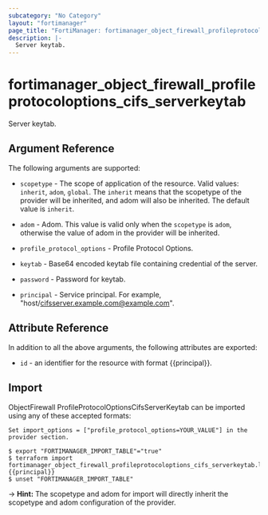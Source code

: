 ```yaml
---
subcategory: "No Category"
layout: "fortimanager"
page_title: "FortiManager: fortimanager_object_firewall_profileprotocoloptions_cifs_serverkeytab"
description: |-
  Server keytab.
---
```


# fortimanager_object_firewall_profileprotocoloptions_cifs_serverkeytab
Server keytab.

## Argument Reference


The following arguments are supported:

* `scopetype` - The scope of application of the resource. Valid values: `inherit`, `adom`, `global`. The `inherit` means that the scopetype of the provider will be inherited, and adom will also be inherited. The default value is `inherit`.
* `adom` - Adom. This value is valid only when the `scopetype` is `adom`, otherwise the value of adom in the provider will be inherited.
* `profile_protocol_options` - Profile Protocol Options.

* `keytab` - Base64 encoded keytab file containing credential of the server.
* `password` - Password for keytab.
* `principal` - Service principal.  For example, "host/cifsserver.example.com@example.com".


## Attribute Reference

In addition to all the above arguments, the following attributes are exported:
* `id` - an identifier for the resource with format {{principal}}.

## Import

ObjectFirewall ProfileProtocolOptionsCifsServerKeytab can be imported using any of these accepted formats:
```
Set import_options = ["profile_protocol_options=YOUR_VALUE"] in the provider section.

$ export "FORTIMANAGER_IMPORT_TABLE"="true"
$ terraform import fortimanager_object_firewall_profileprotocoloptions_cifs_serverkeytab.labelname {{principal}}
$ unset "FORTIMANAGER_IMPORT_TABLE"
```
-> **Hint:** The scopetype and adom for import will directly inherit the scopetype and adom configuration of the provider.
